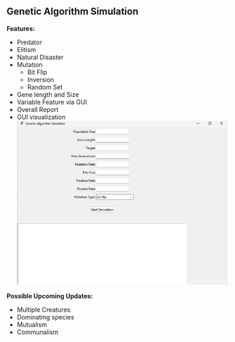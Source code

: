 ##  Genetic Algorithm Simulation 
**Features:**

 - Predator
 - Elitism 
 - Natural Disaster 
 - Mutation 
   - Bit Flip
   - Inversion 
   - Random Set
 - Gene length and Size
 - Variable Feature via GUI
 - Overall Report 
 - GUI visualization 
 ![enter image description here](https://github.com/Dumbo-programmer/Genetic-Algorithm-Simulation/blob/main/image1.png?raw=true)

**Possible Upcoming Updates:** 
- Multiple Creatures
- Dominating species 
- Mutualism 
- Communalism 